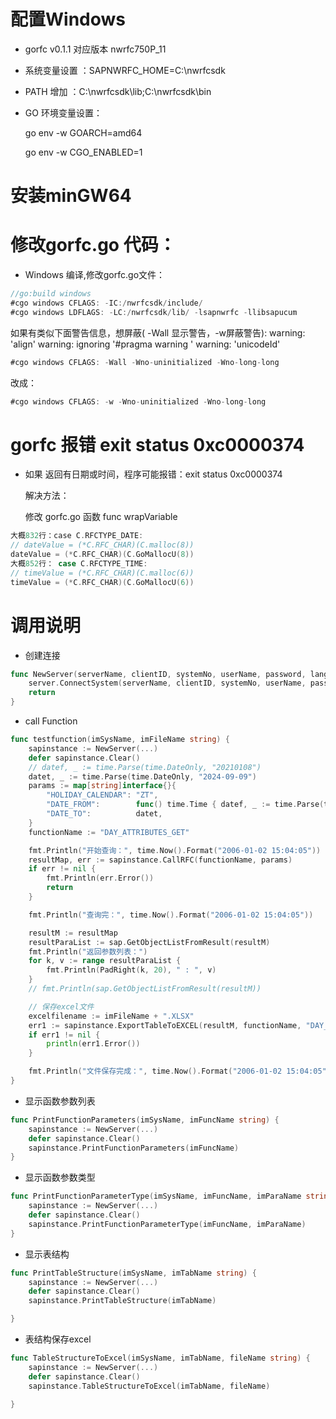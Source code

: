 
# 配置Windows
+ gorfc v0.1.1 对应版本 nwrfc750P_11
+ 系统变量设置 ：SAPNWRFC_HOME=C:\nwrfcsdk
+ PATH 增加 ：C:\nwrfcsdk\lib;C:\nwrfcsdk\bin
+ GO 环境变量设置：
  
  go env -w GOARCH=amd64
  
  go env -w CGO_ENABLED=1

# 安装minGW64

# 修改gorfc.go 代码：
+ Windows 编译,修改gorfc.go文件：
```go
//go:build windows
#cgo windows CFLAGS: -IC:/nwrfcsdk/include/
#cgo windows LDFLAGS: -LC:/nwrfcsdk/lib/ -lsapnwrfc -llibsapucum
```
  
  如果有类似下面警告信息，想屏蔽( -Wall 显示警告，-w屏蔽警告): 
    warning: 'align'
    warning: ignoring '#pragma warning ' 
    warning: 'unicodeId'
```go
#cgo windows CFLAGS: -Wall -Wno-uninitialized -Wno-long-long
```
改成：
```go
#cgo windows CFLAGS: -w -Wno-uninitialized -Wno-long-long
```

# gorfc 报错 exit status 0xc0000374
+ 如果 返回有日期或时间，程序可能报错：exit status 0xc0000374
  
  解决方法：
  
  修改 gorfc.go 函数 func wrapVariable
```go
大概832行：case C.RFCTYPE_DATE:
// dateValue = (*C.RFC_CHAR)(C.malloc(8)) 
dateValue = (*C.RFC_CHAR)(C.GoMallocU(8))
大概852行： case C.RFCTYPE_TIME:
// timeValue = (*C.RFC_CHAR)(C.malloc(6))
timeValue = (*C.RFC_CHAR)(C.GoMallocU(6))
```

# 调用说明
+ 创建连接
```go
func NewServer(serverName, clientID, systemNo, userName, password, language, sapRouter string) (server SapServer) {
	server.ConnectSystem(serverName, clientID, systemNo, userName, password, language, sapRouter)
	return
}
```
+ call Function 
```go
func testfunction(imSysName, imFileName string) {
	sapinstance := NewServer(...)
	defer sapinstance.Clear()
	// datef, _ := time.Parse(time.DateOnly, "20210108")
	datet, _ := time.Parse(time.DateOnly, "2024-09-09")
	params := map[string]interface{}{
		"HOLIDAY_CALENDAR": "ZT",
		"DATE_FROM":        func() time.Time { datef, _ := time.Parse(time.DateOnly, "2021-01-08"); return datef }(), //"20210108",
		"DATE_TO":          datet,
	}
	functionName := "DAY_ATTRIBUTES_GET"

	fmt.Println("开始查询：", time.Now().Format("2006-01-02 15:04:05"))
	resultMap, err := sapinstance.CallRFC(functionName, params)
	if err != nil {
		fmt.Println(err.Error())
		return
	}

	fmt.Println("查询完：", time.Now().Format("2006-01-02 15:04:05"))

	resultM := resultMap
	resultParaList := sap.GetObjectListFromResult(resultM)
	fmt.Println("返回参数列表：")
	for k, v := range resultParaList {
		fmt.Println(PadRight(k, 20), " : ", v)
	}
	// fmt.Println(sap.GetObjectListFromResult(resultM))

	// 保存excel文件
	excelfilename := imFileName + ".XLSX"
	err1 := sapinstance.ExportTableToEXCEL(resultM, functionName, "DAY_ATTRIBUTES", excelfilename, "DAY_ATTRIBUTES")
	if err1 != nil {
		println(err1.Error())
	}

	fmt.Println("文件保存完成：", time.Now().Format("2006-01-02 15:04:05"))
}

```

+ 显示函数参数列表
```go
func PrintFunctionParameters(imSysName, imFuncName string) {
	sapinstance := NewServer(...)
	defer sapinstance.Clear()
	sapinstance.PrintFunctionParameters(imFuncName)
}
```

+ 显示函数参数类型
```go
func PrintFunctionParameterType(imSysName, imFuncName, imParaName string) {
	sapinstance := NewServer(...)
	defer sapinstance.Clear()
	sapinstance.PrintFunctionParameterType(imFuncName, imParaName)
}
```

+ 显示表结构
```go
func PrintTableStructure(imSysName, imTabName string) {
	sapinstance := NewServer(...)
	defer sapinstance.Clear()
	sapinstance.PrintTableStructure(imTabName)

}
```
+ 表结构保存excel
```go
func TableStructureToExcel(imSysName, imTabName, fileName string) {
	sapinstance := NewServer(...)
	defer sapinstance.Clear()
	sapinstance.TableStructureToExcel(imTabName, fileName)

}
```


